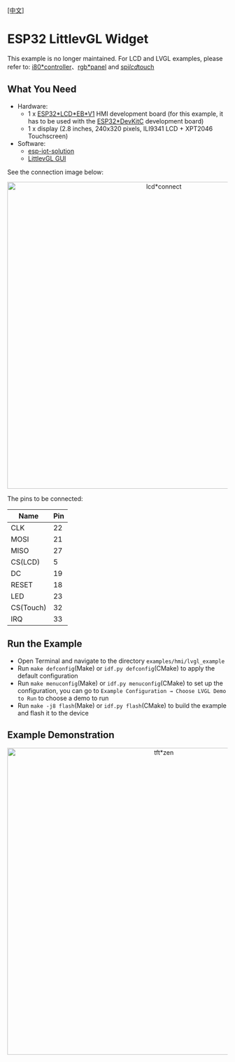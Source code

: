[[中文]](./lvgl*example*cn.md)

# ESP32 LittlevGL Widget

This example is no longer maintained. For LCD and LVGL examples, please refer to: [i80*controller](https://github.com/espressif/esp-idf/tree/master/examples/peripherals/lcd/i80*controller)、[rgb*panel](https://github.com/espressif/esp-idf/tree/master/examples/peripherals/lcd/rgb*panel) and [spi*lcd*touch](https://github.com/espressif/esp-idf/tree/master/examples/peripherals/lcd/spi*lcd*touch)

## What You Need

- Hardware:
	* 1 x [ESP32\*LCD\*EB\*V1](https://docs.espressif.com/projects/esp-dev-kits/en/latest/esp32/esp32-lcdkit/index.html) HMI development board (for this example, it has to be used with the [ESP32*DevKitC](https://docs.espressif.com/projects/esp-idf/zh_CN/latest/esp32/hw-reference/esp32/get-started-devkitc.html) development board)
	* 1 x display (2.8 inches, 240x320 pixels, ILI9341 LCD + XPT2046 Touchscreen)
- Software:
	* [esp-iot-solution](https://github.com/espressif/esp-iot-solution)
	* [LittlevGL GUI](https://lvgl.io/)


See the connection image below:

<div align="center"><img src="../../../docs/*static/hmi*solution/lcd*connect.jpg" width = "700" alt="lcd*connect" align=center /></div>

The pins to be connected:

Name | Pin
-------- | -----
CLK | 22
MOSI | 21
MISO | 27
CS(LCD) | 5
DC | 19
RESET | 18
LED | 23
CS(Touch) | 32
IRQ | 33

## Run the Example

- Open Terminal and navigate to the directory `examples/hmi/lvgl_example`
- Run `make defconfig`(Make) or `idf.py defconfig`(CMake) to apply the default configuration
- Run `make menuconfig`(Make) or `idf.py menuconfig`(CMake) to set up the configuration, you can go to `Example Configuration → Choose LVGL Demo to Run` to choose a demo to run
- Run `make -j8 flash`(Make) or `idf.py flash`(CMake) to build the example and flash it to the device

## Example Demonstration

<div align="center"><img src="../../../docs/*static/hmi*solution/littlevgl/tft*zen.jpg" width = "700" alt="tft*zen" align=center /></div>